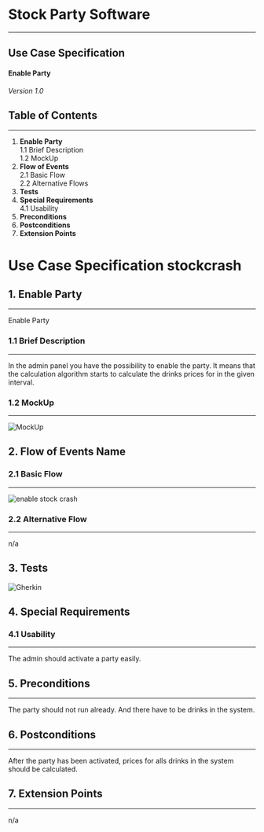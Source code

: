 # Stock Party Software #
---
## Use Case Specification ##
#### Enable Party ####
 
*Version 1.0*   
    


## Table of Contents ##
---
1. **Enable Party**         
1.1 Brief Description     
1.2 MockUp       
2. **Flow of Events**    
2.1 Basic Flow     
2.2 Alternative Flows
3. **Tests**
4. **Special Requirements**    
4.1 Usability              
5. **Preconditions**        
6. **Postconditions**    
7. **Extension Points**


# Use Case Specification stockcrash #

## 1.  Enable Party ##
---
Enable Party

### 1.1  Brief Description ###
---
In the admin panel you have the possibility to enable the party. It means that the calculation algorithm starts to calculate the drinks prices for in the given interval.    
### 1.2  MockUp ###
---
![MockUp](https://github.com/unverschaemt/stockparty-projektmanagement/blob/master/useCases/manageDrinks.png)

## 2. Flow of Events Name ##
### 2.1 Basic Flow ###
---
![enable stock crash](https://github.com/unverschaemt/stockparty-projektmanagement/blob/master/useCases/enablePartyFlow.jpg)     

### 2.2 Alternative Flow ###
---
n/a        
## 3. Tests ##

![Gherkin](https://github.com/unverschaemt/stockparty-projektmanagement/blob/master/useCases/enablePartyNarrative.jpg)

## 4. Special Requirements ##
### 4.1 Usability ###
---
The admin should activate a party easily.

## 5. Preconditions ##
---
The party should not run already. And there have to be drinks in the system.

## 6. Postconditions ##
---
After the party has been activated, prices for alls drinks in the system should be calculated.

## 7. Extension Points ##
---
n/a